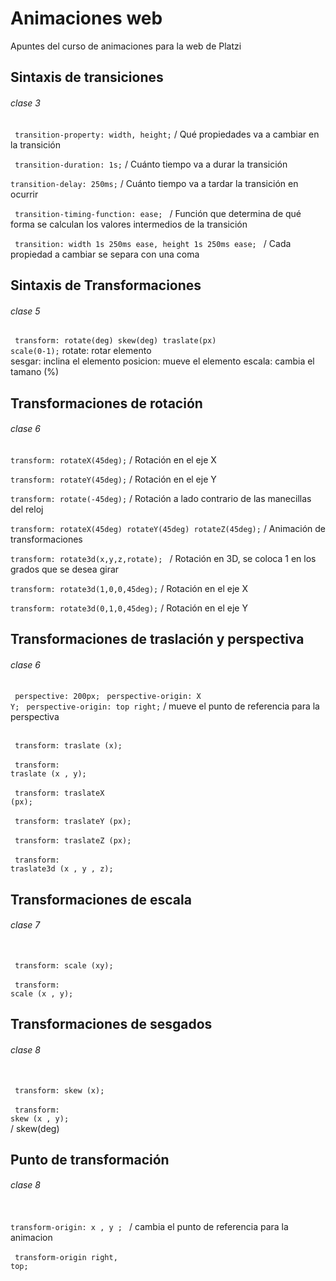 # Animaciones web
Apuntes del curso de animaciones para la web de Platzi

## Sintaxis de transiciones
###### clase 3


 <code> transition-property: width, height;</code> / Qué propiedades va a cambiar en la transición
 

<code> transition-duration: 1s;</code> / Cuánto tiempo va a durar la transición


<code>transition-delay: 250ms;</code> / Cuánto tiempo va a tardar la transición en ocurrir


<code> transition-timing-function: ease; </code> / Función que determina de qué forma se calculan los valores intermedios de la transición

<code> transition: width 1s 250ms ease, height 1s 250ms ease; </code> / Cada propiedad a cambiar se separa con una coma


## Sintaxis de Transformaciones
###### clase 5


 <code> transform: rotate(deg) skew(deg) traslate(px) scale(0-1);</code> 
 rotate: rotar elemento    
 sesgar: inclina el elemento
 posicion: mueve el elemento
 escala: cambia el tamano (%)
 
 
 ## Transformaciones de rotación
###### clase 6


<code>transform: rotateX(45deg);</code> / Rotación en el eje X 

<code>transform: rotateY(45deg);</code> / Rotación en el eje Y

<code>transform: rotate(-45deg);</code> / Rotación a lado contrario de las manecillas del reloj 

<code>transform: rotateX(45deg) rotateY(45deg) rotateZ(45deg);</code> / Animación de transformaciones 

<code>transform: rotate3d(x,y,z,rotate); </code> / Rotación en 3D, se coloca 1 en los grados que se desea girar 

<code>transform: rotate3d(1,0,0,45deg);</code>   / Rotación en el eje X 

<code>transform: rotate3d(0,1,0,45deg);</code> / Rotación en el eje Y


 ## Transformaciones de traslación y perspectiva
###### clase 6

<code> perspective: 200px;</code> 
<code> perspective-origin: X Y;</code>
<code> perspective-origin: top right;</code> / mueve el punto de referencia para la perspectiva

<br><code> transform: traslate (x);</code></br>
<br><code> transform: traslate (x , y);</code></br>
<br><code> transform: traslateX (px);</code></br>
<br><code> transform: traslateY (px);</code></br>
<br><code> transform: traslateZ (px);</code></br>
<br><code> transform: traslate3d (x , y , z);</code></br>

## Transformaciones de escala
###### clase 7

<br><code> transform: scale (xy);</code></br>
<br><code> transform: scale (x , y);</code></br>


## Transformaciones de sesgados
###### clase 8

<br><code> transform: skew (x);</code></br>
<br><code> transform: skew (x , y);</code></br> / skew(deg)

## Punto de transformación
###### clase 8

<br><code>transform-origin: x , y ; </code> / cambia el punto de referencia para la animacion</br>
<br><code> transform-origin right, top;</code></br>

